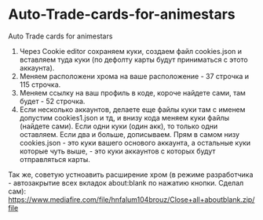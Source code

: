 # Auto-Trade-cards-for-animestars
Auto Trade cards for animestars

1. Через Cookie editor сохраняем куки, создаем файл cookies.json и вставляем туда куки (по дефолту карты будут приниматься с этото аккаунта).
2. Меняем расположени хрома на ваше расположение - 37 строчка и 115 строчка.
3. Меняем ссылку на ваш профиль в коде, короче найдете сами, там будет - 52 строчка.
4. Если несколько аккаунтов, делаете еще файлы куки там с именем допустим cookies1.json и тд, и внизу кода меняем куки файлы (найдете сами). Если одни куки (один акк), то только одни оставляем. Если два и больше, дописываем. 
Прям в самом низу cookies.json - это куки вашего основого аккаунта, а остальные куки которые чуть выше, - это куки аккаунтов с которых будут отправляться карты.

Так же, советую устноавить расширение хром (в режиме разработчика - автозакрытие всех вкладок about:blank по нажатию кнопки. Сделал сам): https://www.mediafire.com/file/hnfalum104brouz/Close+all+aboutblank.zip/file
